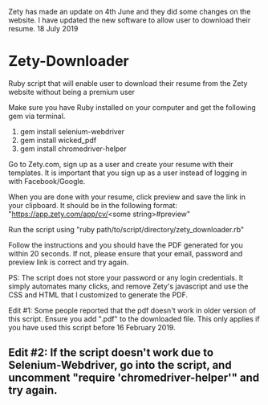 Zety has made an update on 4th June and they did some changes on the website. I have updated the new software to allow user to download their resume. 18 July 2019


# Zety-Downloader
Ruby script that will enable user to download their resume from the Zety website without being a premium user

Make sure you have Ruby installed on your computer and get the following gem via terminal.

1. gem install selenium-webdriver
2. gem install wicked_pdf
3. gem install chromedriver-helper

Go to Zety.com, sign up as a user and create your resume with their templates. It is important that you sign up as a user instead of logging in with Facebook/Google.

When you are done with your resume, click preview and save the link in your clipboard. It should be in the following format: "https://app.zety.com/app/cv/<some string\>#preview"

Run the script using "ruby path/to/script/directory/zety_downloader.rb"

Follow the instructions and you should have the PDF generated for you within 20 seconds. If not, please ensure that your email, password and preview link is correct and try again.

PS: The script does not store your password or any login credentials. It simply automates many clicks, and remove Zety's javascript and use the CSS and HTML that I customized to generate the PDF.

Edit #1: Some people reported that the pdf doesn't work in older version of this script. Ensure you add ".pdf" to the downloaded file. This only applies if you have used this script before 16 February 2019.

Edit #2: If the script doesn't work due to Selenium-Webdriver, go into the script, and uncomment "require 'chromedriver-helper'" and try again.
------------
